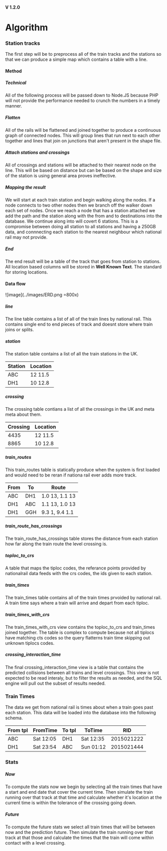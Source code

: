 **V 1.2.0**
# Algorithm
### Station tracks
The first step will be to preprocess all of the train tracks and the stations so that we can produce a simple map which contains a table with a line.

#### Method
##### Technical
All of the following process will be passed down to Node.JS because PHP will not provide the performance needed to crunch the numbers in a timely manner.

##### Flatten
All of the rails will be flattened and joined together to produce a continuous graph of connected nodes. This will group lines that run next to each other together and lines that join on junctions that aren't present in the shape file.

##### Attach stations and crossings
All of crossings and stations will be attached to their nearest node on the line. This will be based on distance but can be based on the shape and size of the station is using general area proves ineffective.

##### Mapping the result
We will start at each train station and begin walking along the nodes. If a node connects to two other nodes then we branch off the walker down each set of nodes. Once we reach a node that has a station attached we add the path and the station along with the from and to destinations into the database. We continue along into will covert 6 stations. This is a compromise between doing all station to all stations and having a 250GB data, and connnecting each station to the nearest neighbour which national rail may not provide.

##### End
The end result will be a table of the track that goes from station to stations. All location based columns will be stored in **Well Known Text**. The standard for storing locations.

#### Data flow

![image](../images/ERD.png =800x)

##### line
The line table contains a list of all of the train lines by national rail. This contains single end to end pieces of track and doesnt store where train joins or splits.

##### station
The station table contains a list of all the train stations in the UK.

| Station | Location |
| ------- | -------- |
| ABC     | 12 11.5  |
| DH1     | 10 12.8  |

##### crossing
The crossing table contians a list of all the crossings in the UK and meta meta about them.

| Crossing | Location |
| -------- | -------- |
| 4435     | 12 11.5  |
| 8865     | 10 12.8  |


##### train_routes
This train_routes table is statically produce when the system is first loaded and would need to be reran if nationa rail ever adds more track.

| From | To  | Route           |
| ---- | --- | --------------- |
| ABC  | DH1 | 1.0 13, 1.1 13  |
| DH1  | ABC | 1.1 13, 1.0 13  |
| DH1  | GGH | 9.3 1, 9.4 1.1  |


##### train_route_has_crossings
The train_route_has_crossings table stores the distance from each station how far along the train route the level crossing is.

##### toploc_to_crs
A table that maps the tiploc codes, the referance points provided by nationalrail data feeds with the crs codes, the ids given to each station.

##### train_times
The train_times table contains all of the train times prvoided by national rail. A train time says where a train will arrive and depart from each tiploc.

##### train_times_with_crs
The train_times_with_crs view contains the toploc_to_crs and train_times joined together. The table is complex to compute because not all tiplocs have matching cts codes so the query flatterns train time skipping out unknown tiplocs codes.

##### crossing_interaction_time
The final crossing_interaction_time view is a table that contains the predicted collisions between all trains and level crossings. This view is not expected to be read interaly, but to filter the results as needed, and the SQL engine will pull out the subset of results needed.




### Train Times
The data we get from national rail is times about when a train goes past each station. This data will be loaded into the database into the following schema.

| From tpl  | FromTime  | To tpl   | ToTime    | RID          |
| --------- | --------- | -------- | --------- | ------------ |
| ABC       | Sat 12:05 | DH1      | Sat 12:35 | 2015021222   |
| DH1       | Sat 23:54 | ABC      | Sun 01:12 | 2015021444   |

### Stats
##### Now
To compute the stats now we begin by selecting all the train times that have a start and end date that cover the current time. Then simulate the train running over that track at that time and calculate whether it's location at the current time is within the tolerance of the crossing going down.
 

##### Future
To compute the future stats we select all train times that will be between now and the prediction future. Then simulate the train running over that track at that those and calculate the times that the train will come within contact with a level crossing.

